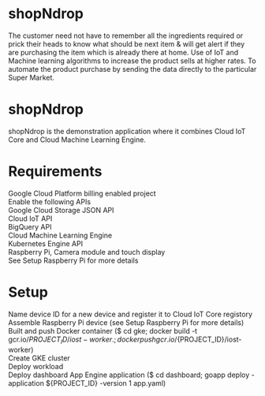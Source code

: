 # shopNdrop
The customer need not have to remember all the ingredients required or prick their heads to know what should be next item &amp; will get alert if they are purchasing the item which is already there at home. Use of IoT and Machine learning algorithms to increase the product sells at higher rates. To automate the product purchase by sending the data directly to the particular Super Market.
# shopNdrop
shopNdrop is the demonstration application where it combines Cloud IoT Core and Cloud Machine Learning Engine.

# Requirements 
Google Cloud Platform billing enabled project </br>
Enable the following APIs</br>
Google Cloud Storage JSON API</br>
Cloud IoT API</br>
BigQuery API</br>
Cloud Machine Learning Engine</br>
Kubernetes Engine API</br>
Raspberry Pi, Camera module and touch display</br>
See Setup Raspberry Pi for more details</br>
# Setup 
Name device ID for a new device and register it to Cloud IoT Core registory</br>
Assemble Raspberry Pi device (see Setup Raspberry Pi for more details)</br>
Built and push Docker container ($ cd gke; docker build -t gcr.io/${PROJECT_ID}/iost-worker .; docker push gcr.io/${PROJECT_ID}/iost-worker)</br>
Create GKE cluster</br>
Deploy workload</br>
Deploy dashboard App Engine application ($ cd dashboard; goapp deploy -application ${PROJECT_ID} -version 1 app.yaml)
